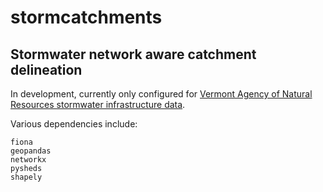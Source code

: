 # stormcatchments
## Stormwater network aware catchment delineation

In development, currently only configured for [Vermont Agency of Natural Resources stormwater infrastructure data](https://gis-vtanr.hub.arcgis.com/maps/VTANR::stormwater-infrastructure/explore?location=43.609172%2C-72.968811%2C14.15).

Various dependencies include:
```
fiona
geopandas
networkx
pysheds
shapely
```
